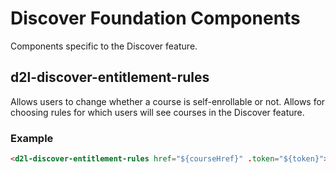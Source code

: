 # Discover Foundation Components

Components specific to the Discover feature.

## d2l-discover-entitlement-rules

Allows users to change whether a course is self-enrollable or not. Allows for choosing rules for which users will see courses in the Discover feature.

### Example

```html
<d2l-discover-entitlement-rules href="${courseHref}" .token="${token}"></d2l-discover-entitlement-rules>
```

